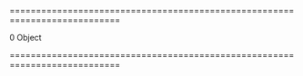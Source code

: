<!--**
/*-------------------------------------------
    Auto-generated file. Do not modify.
-------------------------------------------

**-->
===========================================================================
<!--default-->0<!--/default-->
<!--type-->Object<!--/type-->
===========================================================================

<!--shortDescription-->

<!--/shortDescription-->

<!--fullDescription-->

<!--/fullDescription-->